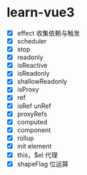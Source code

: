 # learn-vue3

- [x] effect 收集依赖与触发
- [x] scheduler
- [x] stop
- [x] readonly
- [x] isReactive
- [x] isReadonly
- [x] shallowReadonly
- [x] isProxy
- [x] ref
- [x] isRef unRef
- [x] proxyRefs
- [x] computed
- [x] component
- [x] rollup
- [x] init element
- [x] this，$el 代理
- [x] shapeFlag 位运算
